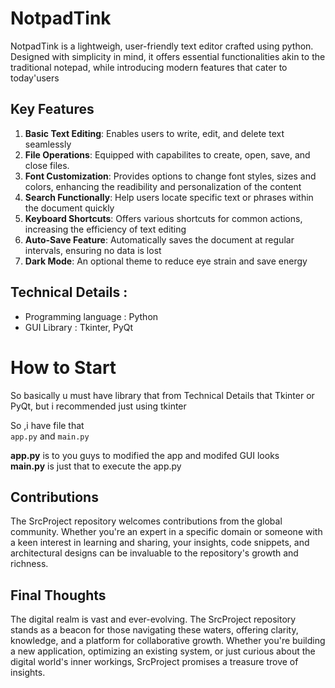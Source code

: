 # NotpadTink
<p>
NotpadTink is a lightweigh, user-friendly text editor crafted using python. 
Designed with simplicity in mind, it offers essential functionalities akin to the traditional
notepad, while introducing modern features that cater to today'users
</p>

## Key Features
1. **Basic Text Editing**: Enables users to write, edit, and delete text seamlessly
2. **File Operations**: Equipped with capabilites to create, open, save, and close files.
3. **Font Customization**: Provides options to change font styles, sizes and colors, enhancing
   the readibility and personalization of the content
4. **Search Functionally**: Help users locate specific text or phrases within the document quickly
5. **Keyboard Shortcuts**: Offers various shortcuts for common actions, increasing the efficiency
   of text editing
6. **Auto-Save Feature**: Automatically saves the document at regular intervals, ensuring no data is lost
7. **Dark Mode**: An optional theme to reduce eye strain and save energy

## Technical Details :
- Programming language : Python
- GUI Library : Tkinter, PyQt


# How to Start
<p>
So basically u must have library that from Technical Details
that Tkinter or PyQt, but i recommended just using tkinter

So ,i have file that  <br>
`app.py` and `main.py` <br>

**app.py** is to you guys to modified the app and modifed GUI looks <br>
**main.py** is just that to execute the app.py <br>

</p>

## Contributions
<p>
The SrcProject repository welcomes contributions from the global community.  
Whether you're an expert in a specific domain or someone with a keen interest in learning and sharing, your insights, 
code snippets, and architectural designs can be invaluable to the repository's growth and richness.
</p>

## Final Thoughts 
<p>
The digital realm is vast and ever-evolving. The SrcProject repository stands as a beacon for those navigating these waters,
offering clarity, knowledge, 
and a platform for collaborative growth. Whether you're building a new application, optimizing an existing system, 
or just curious about the digital world's inner workings, 
SrcProject promises a treasure trove of insights.
</p>
